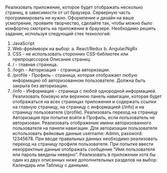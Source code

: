 Реализовать приложение, которое будет отображать несколько страниц, в зависимости от url браузера. Серверную часть программировать не нужно. Оформление и дизайн на ваше усмотрение, проявите творчество, сделайте так, чтобы можно было комфортно смотреть на приложение в браузере.
Необходимо решить задание, используя следующий стек технологий:
1. JavaScript
2. Web-фреймворк на выбор: a. React/Redux
b. Angular/NgRx
3. CSS - не использовать сторонних CSS-библиотек или препроцессоров
Описание страниц:
1. / - главная страница.
2. /login - Авторизация - страница авторизации.
3. /profile - Профиль - страница, которая отображает любую информацию об
авторизованном пользователе. Должна быть закрыта без авторизации.
4. /info - Информация - страница с любой однородной информацией.
Реализовать боковую или верхнюю панель навигации, которая будет отображаться на всех страницах приложения и содержать ссылки на главную страницу, на страницу с информацией (/info) и на страницу пользователя (/profile).
Реализовать переход на страницу Авторизация при попытке войти в Профиль, если пользователь не авторизован.
Реализовать отображение имени авторизованного пользователя на панели навигации.
Для авторизации пользователя использовать фейковые данные username: Admin, password: 12345678.
При вводе правильных данных необходимо реализовать переход на страницу профиля пользователя.
При попытке ввести некорректные данные отображать сообщение "Имя пользователя или пароль введены неверно".
Реализовать в приложении хотя бы один из двух описанных ниже дополнительных разделов на выбор: Календарь или Таблицу с данными.